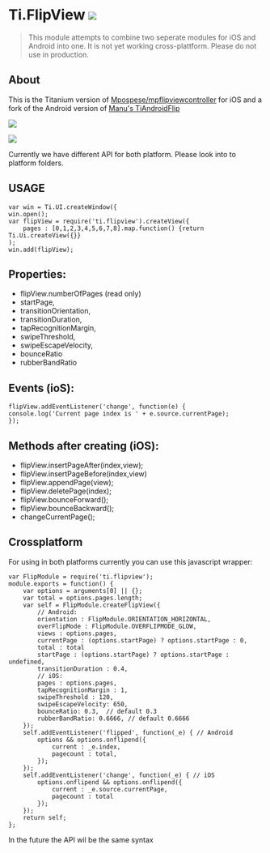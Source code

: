 Ti.FlipView ![](https://camo.githubusercontent.com/ecc6562b9e8446bbf967b69b4180fef9080068b3/687474703a2f2f7777772d7374617469632e61707063656c657261746f722e636f6d2f6261646765732f746974616e69756d2d6769742d62616467652d73712e706e67)
====================

> This module attempts to combine two seperate modules for iOS and Android into one. It is not yet working cross-plattform. Please do not use in production. 

About
-----
This is the Titanium version of [Mpospese/mpflipviewcontroller](https://github.com/Mpospese/mpflipviewcontroller) for iOS and a fork of the Android version of [Manu's TiAndroidFlip](https://github.com/manumaticx/TiAndroidFlip)

![](https://raw.githubusercontent.com/AppWerft/TiFlipViewControler/master/flipviewcontroler.gif) 

![](https://raw.githubusercontent.com/manumaticx/TiAndroidFlip/master/documentation/demo.gif)


Currently we have different API for both platform. Please look into to  platform folders.

USAGE
-----

~~~
var win = Ti.UI.createWindow({
win.open();
var flipView = require('ti.flipview').createView({
    pages : [0,1,2,3,4,5,6,7,8].map.function() {return Ti.Ui.createView({}}
);
win.add(flipView);
~~~

Properties:
----------

* flipView.numberOfPages  (read only)
* startPage,
* transitionOrientation,
* transitionDuration,
* tapRecognitionMargin,
* swipeThreshold,
* swipeEscapeVelocity,
* bounceRatio
* rubberBandRatio


Events (ioS):
-------

~~~
flipView.addEventListener('change', function(e) { 
console.log('Current page index is ' + e.source.currentPage);
});
~~~

Methods after creating (iOS):
----------------------

* flipView.insertPageAfter(index,view);
* flipView.insertPageBefore(index,view)
* flipView.appendPage(view);
* flipView.deletePage(index);
* flipView.bounceForward();
* flipView.bounceBackward();
* changeCurrentPage();

Crossplatform
-------------

For using in both platforms currently you can use this javascript wrapper:
~~~
var FlipModule = require('ti.flipview');
module.exports = function() {
    var options = arguments[0] || {};
    var total = options.pages.length;
    var self = FlipModule.createFlipView({
        // Android:
        orientation : FlipModule.ORIENTATION_HORIZONTAL,
        overFlipMode : FlipModule.OVERFLIPMODE_GLOW,
        views : options.pages,
        currentPage : (options.startPage) ? options.startPage : 0,
        total : total
        startPage : (options.startPage) ? options.startPage : undefined,
        transitionDuration : 0.4,
        // iOS:
        pages : options.pages,
        tapRecognitionMargin : 1,
        swipeThreshold : 120,
        swipeEscapeVelocity: 650,
        bounceRatio: 0.3,  // default 0.3
        rubberBandRatio: 0.6666, // default 0.6666
    });
    self.addEventListener('flipped', function(_e) { // Android
        options && options.onflipend({
            current : _e.index,
            pagecount : total,
        });
    });
    self.addEventListener('change', function(_e) { // iOS
        options.onflipend && options.onflipend({
            current : _e.source.currentPage,
            pagecount : total
        });
    });
    return self;
};
~~~

In the future the API wil be the same syntax
